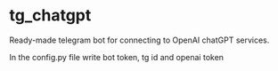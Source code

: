 # tg_chatgpt

Ready-made telegram bot for connecting to OpenAI chatGPT services.

In the config.py file write bot token, tg id and openai token
